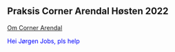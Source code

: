 ## Praksis Corner Arendal Høsten 2022

[Om Corner Arendal](about.md)

 <p style="color:blue"> Hei Jørgen Jobs, pls help </p>
